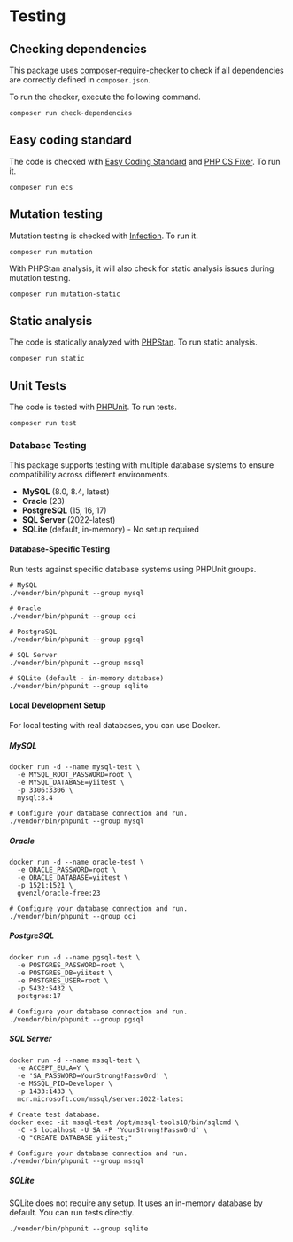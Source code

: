 # Testing

## Checking dependencies

This package uses [composer-require-checker](https://github.com/maglnet/ComposerRequireChecker) to check if all dependencies are correctly defined in `composer.json`.

To run the checker, execute the following command.

```shell
composer run check-dependencies
```

## Easy coding standard

The code is checked with [Easy Coding Standard](https://github.com/easy-coding-standard/easy-coding-standard) and
[PHP CS Fixer](https://github.com/PHP-CS-Fixer/PHP-CS-Fixer). To run it.

```shell
composer run ecs
```

## Mutation testing

Mutation testing is checked with [Infection](https://infection.github.io/). To run it.

```shell
composer run mutation
```

With PHPStan analysis, it will also check for static analysis issues during mutation testing.

```shell
composer run mutation-static
```

## Static analysis

The code is statically analyzed with [PHPStan](https://phpstan.org/). To run static analysis.

```shell
composer run static
```

## Unit Tests

The code is tested with [PHPUnit](https://phpunit.de/). To run tests.

```shell
composer run test
```

### Database Testing

This package supports testing with multiple database systems to ensure compatibility across different environments.

- **MySQL** (8.0, 8.4, latest)
- **Oracle** (23)
- **PostgreSQL** (15, 16, 17)
- **SQL Server** (2022-latest)
- **SQLite** (default, in-memory) - No setup required

#### Database-Specific Testing

Run tests against specific database systems using PHPUnit groups.

```shell
# MySQL
./vendor/bin/phpunit --group mysql

# Oracle
./vendor/bin/phpunit --group oci

# PostgreSQL  
./vendor/bin/phpunit --group pgsql

# SQL Server
./vendor/bin/phpunit --group mssql

# SQLite (default - in-memory database)
./vendor/bin/phpunit --group sqlite
```

#### Local Development Setup

For local testing with real databases, you can use Docker.

##### MySQL
```shell
docker run -d --name mysql-test \
  -e MYSQL_ROOT_PASSWORD=root \
  -e MYSQL_DATABASE=yiitest \
  -p 3306:3306 \
  mysql:8.4

# Configure your database connection and run.
./vendor/bin/phpunit --group mysql
```

##### Oracle
```shell
docker run -d --name oracle-test \
  -e ORACLE_PASSWORD=root \
  -e ORACLE_DATABASE=yiitest \
  -p 1521:1521 \
  gvenzl/oracle-free:23

# Configure your database connection and run.
./vendor/bin/phpunit --group oci
```

##### PostgreSQL
```shell
docker run -d --name pgsql-test \
  -e POSTGRES_PASSWORD=root \
  -e POSTGRES_DB=yiitest \
  -e POSTGRES_USER=root \
  -p 5432:5432 \
  postgres:17

# Configure your database connection and run.
./vendor/bin/phpunit --group pgsql
```

##### SQL Server
```shell
docker run -d --name mssql-test \
  -e ACCEPT_EULA=Y \
  -e 'SA_PASSWORD=YourStrong!Passw0rd' \
  -e MSSQL_PID=Developer \
  -p 1433:1433 \
  mcr.microsoft.com/mssql/server:2022-latest

# Create test database.
docker exec -it mssql-test /opt/mssql-tools18/bin/sqlcmd \
  -C -S localhost -U SA -P 'YourStrong!Passw0rd' \
  -Q "CREATE DATABASE yiitest;"

# Configure your database connection and run.
./vendor/bin/phpunit --group mssql
```

##### SQLite
SQLite does not require any setup. It uses an in-memory database by default. You can run tests directly.

```shell
./vendor/bin/phpunit --group sqlite
```
